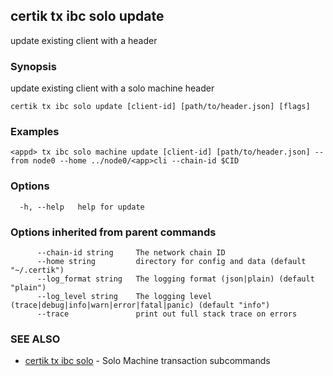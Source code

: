 ## certik tx ibc solo update

update existing client with a header

### Synopsis

update existing client with a solo machine header

```
certik tx ibc solo update [client-id] [path/to/header.json] [flags]
```

### Examples

```
<appd> tx ibc solo machine update [client-id] [path/to/header.json] --from node0 --home ../node0/<app>cli --chain-id $CID
```

### Options

```
  -h, --help   help for update
```

### Options inherited from parent commands

```
      --chain-id string     The network chain ID
      --home string         directory for config and data (default "~/.certik")
      --log_format string   The logging format (json|plain) (default "plain")
      --log_level string    The logging level (trace|debug|info|warn|error|fatal|panic) (default "info")
      --trace               print out full stack trace on errors
```

### SEE ALSO

* [certik tx ibc solo](certik_tx_ibc_solo.md)	 - Solo Machine transaction subcommands


